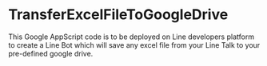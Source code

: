 # TransferExcelFileToGoogleDrive
This Google AppScript code is to be deployed on Line developers platform to create a Line Bot which will save any excel file from your Line Talk to your pre-defined google drive.
